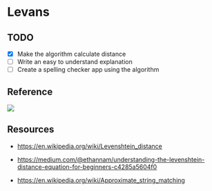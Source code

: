 # Levans

## TODO

 - [x] Make the algorithm calculate distance
 - [ ] Write an easy to understand explanation
 - [ ] Create a spelling checker app using the algorithm

## Reference

![](https://www.educative.io/api/edpresso/shot/4635258232242176/image/5657809267982336)

## Resources

 - https://en.wikipedia.org/wiki/Levenshtein_distance

 - https://medium.com/@ethannam/understanding-the-levenshtein-distance-equation-for-beginners-c4285a5604f0

 - https://en.wikipedia.org/wiki/Approximate_string_matching